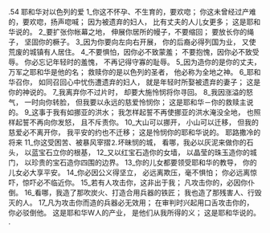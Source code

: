 .54 
耶和华对以色列的爱 
1_你这不怀孕、不生育的，要欢唿； 
你这未曾经过产难的，要欢唿，扬声唿喊； 
因为被遗弃的妇人， 
比有丈夫的人儿女更多； 
这是耶和华说的。 
2_要扩张你帐幕之地， 
伸展你居所的幔子，不要缩回； 
要放长你的绳子， 
坚固你的橛子。 
3_因为你要向左向右开展， 
你的后裔必得列国为业， 
又使荒废的城镇有人居住。 
4_不要惧怕，因你必不致蒙羞； 
不要抱愧，因你必不致受辱。 
你必忘记年轻时的羞愧， 
不再记得守寡的耻辱。 
5_因为造你的是你的丈夫， 
万军之耶和华是他的名； 
救赎你的是以色列的圣者， 
他必称为全地之神。 
6_耶和华召你， 
如同召回心中忧伤遭遗弃的妇人， 
就是年轻时所娶被遗弃的妻子； 
这是你的神说的。 
7_我离弃你不过片时， 
却要大施怜悯将你寻回。 
8_我因涨溢的怒气， 
一时向你转脸， 
但我要以永远的慈爱怜悯你； 
这是耶和华－你的救赎主说的。 
9_这事于我有如挪亚的洪水； 
我怎样起誓不再使挪亚的洪水淹没全地， 
也照样起誓不再向你发怒， 
且不斥责你。 
10_大山可以挪开， 
小山可以迁移， 
但我的慈爱必不离开你， 
我平安的约也不迁移； 
这是怜悯你的耶和华说的。 
耶路撒冷的将来 
11_你这受困苦、被暴风宰摺⒉坏昧悯的城， 
看哪，我必以灰泥来做你的石头， 
以蓝宝石立你的根基， 
12_又以红宝石造你的女墙， 
以晶莹的珠玉造你的城门， 
以珍贵的宝石造你四围的边界。 
13_你的儿女都要领受耶和华的教导， 
你的儿女必大享平安。 
14_你必因公义得坚立， 
必远离欺压，毫不惧怕； 
你必远离惊吓，惊吓必不临近你。 
15_若有人攻击你，这非出于我； 
凡攻击你的，必因你仆倒。 
16_看哪，我造了那吹炭火、打造合用兵器的铁匠； 
我也造了那残害人、行毁灭的人。 
17_凡为攻击你而造的兵器必无效用； 
在审判时兴起用口舌攻击你的， 
你必驳倒他。 
这是耶和华W人的产业， 
是他们从我所得的义； 
这是耶和华说的。 
.